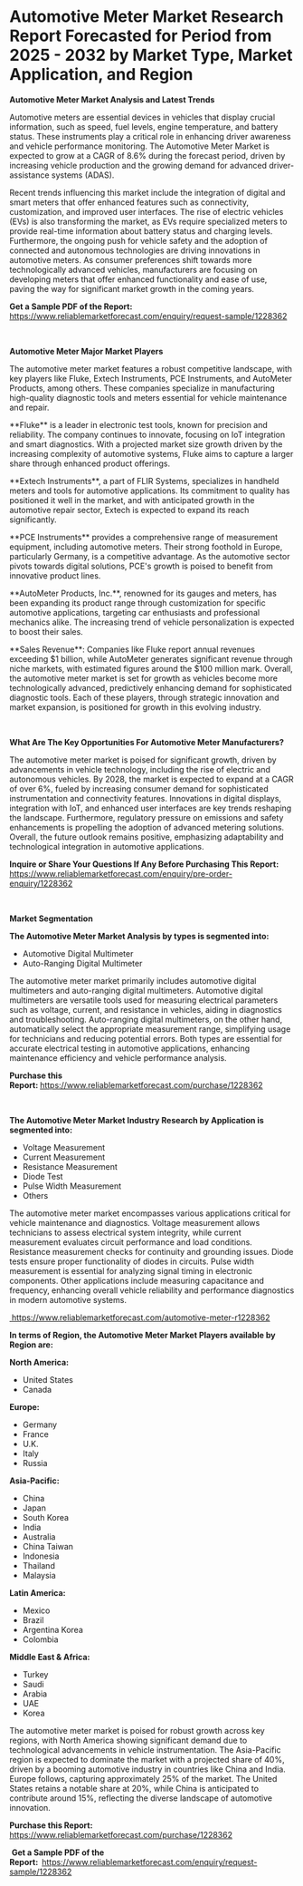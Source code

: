 <p><h1>Automotive Meter Market Research Report Forecasted for Period from 2025 -  2032 by Market Type, Market Application, and Region</h1></p><p><strong>Automotive Meter Market Analysis and Latest Trends</strong></p>
<p><p>Automotive meters are essential devices in vehicles that display crucial information, such as speed, fuel levels, engine temperature, and battery status. These instruments play a critical role in enhancing driver awareness and vehicle performance monitoring. The Automotive Meter Market is expected to grow at a CAGR of 8.6% during the forecast period, driven by increasing vehicle production and the growing demand for advanced driver-assistance systems (ADAS).</p><p>Recent trends influencing this market include the integration of digital and smart meters that offer enhanced features such as connectivity, customization, and improved user interfaces. The rise of electric vehicles (EVs) is also transforming the market, as EVs require specialized meters to provide real-time information about battery status and charging levels. Furthermore, the ongoing push for vehicle safety and the adoption of connected and autonomous technologies are driving innovations in automotive meters. As consumer preferences shift towards more technologically advanced vehicles, manufacturers are focusing on developing meters that offer enhanced functionality and ease of use, paving the way for significant market growth in the coming years.</p></p>
<p><strong>Get a Sample PDF of the Report:&nbsp;</strong> <a href="https://www.reliablemarketforecast.com/enquiry/request-sample/1228362?utm_campaign=1197&utm_medium=2&utm_source=Github&utm_content=ia&utm_term=16042025&utm_id=automotive-meter">https://www.reliablemarketforecast.com/enquiry/request-sample/1228362</a></p>
<p>&nbsp;</p>
<p><strong>Automotive Meter Major Market Players</strong></p>
<p><p>The automotive meter market features a robust competitive landscape, with key players like Fluke, Extech Instruments, PCE Instruments, and AutoMeter Products, among others. These companies specialize in manufacturing high-quality diagnostic tools and meters essential for vehicle maintenance and repair.</p><p>**Fluke** is a leader in electronic test tools, known for precision and reliability. The company continues to innovate, focusing on IoT integration and smart diagnostics. With a projected market size growth driven by the increasing complexity of automotive systems, Fluke aims to capture a larger share through enhanced product offerings.</p><p>**Extech Instruments**, a part of FLIR Systems, specializes in handheld meters and tools for automotive applications. Its commitment to quality has positioned it well in the market, and with anticipated growth in the automotive repair sector, Extech is expected to expand its reach significantly.</p><p>**PCE Instruments** provides a comprehensive range of measurement equipment, including automotive meters. Their strong foothold in Europe, particularly Germany, is a competitive advantage. As the automotive sector pivots towards digital solutions, PCE's growth is poised to benefit from innovative product lines.</p><p>**AutoMeter Products, Inc.**, renowned for its gauges and meters, has been expanding its product range through customization for specific automotive applications, targeting car enthusiasts and professional mechanics alike. The increasing trend of vehicle personalization is expected to boost their sales.</p><p>**Sales Revenue**: Companies like Fluke report annual revenues exceeding $1 billion, while AutoMeter generates significant revenue through niche markets, with estimated figures around the $100 million mark. Overall, the automotive meter market is set for growth as vehicles become more technologically advanced, predictively enhancing demand for sophisticated diagnostic tools. Each of these players, through strategic innovation and market expansion, is positioned for growth in this evolving industry.</p></p>
<p>&nbsp;</p>
<p><strong>What Are The Key Opportunities For Automotive Meter Manufacturers?</strong></p>
<p><p>The automotive meter market is poised for significant growth, driven by advancements in vehicle technology, including the rise of electric and autonomous vehicles. By 2028, the market is expected to expand at a CAGR of over 6%, fueled by increasing consumer demand for sophisticated instrumentation and connectivity features. Innovations in digital displays, integration with IoT, and enhanced user interfaces are key trends reshaping the landscape. Furthermore, regulatory pressure on emissions and safety enhancements is propelling the adoption of advanced metering solutions. Overall, the future outlook remains positive, emphasizing adaptability and technological integration in automotive applications.</p></p>
<p><strong>Inquire or Share Your Questions If Any Before Purchasing This Report:</strong> <a href="https://www.reliablemarketforecast.com/enquiry/pre-order-enquiry/1228362?utm_campaign=1197&utm_medium=2&utm_source=Github&utm_content=ia&utm_term=16042025&utm_id=automotive-meter">https://www.reliablemarketforecast.com/enquiry/pre-order-enquiry/1228362</a></p>
<p>&nbsp;</p>
<p><strong>Market Segmentation</strong></p>
<p><strong>The Automotive Meter Market Analysis by types is segmented into:</strong></p>
<p><ul><li>Automotive Digital Multimeter</li><li>Auto-Ranging Digital Multimeter</li></ul></p>
<p><p>The automotive meter market primarily includes automotive digital multimeters and auto-ranging digital multimeters. Automotive digital multimeters are versatile tools used for measuring electrical parameters such as voltage, current, and resistance in vehicles, aiding in diagnostics and troubleshooting. Auto-ranging digital multimeters, on the other hand, automatically select the appropriate measurement range, simplifying usage for technicians and reducing potential errors. Both types are essential for accurate electrical testing in automotive applications, enhancing maintenance efficiency and vehicle performance analysis.</p></p>
<p><strong>Purchase this Report:&nbsp;</strong><a href="https://www.reliablemarketforecast.com/purchase/1228362?utm_campaign=1197&utm_medium=2&utm_source=Github&utm_content=ia&utm_term=16042025&utm_id=automotive-meter">https://www.reliablemarketforecast.com/purchase/1228362</a></p>
<p>&nbsp;</p>
<p><strong>The Automotive Meter Market Industry Research by Application is segmented into:</strong></p>
<p><ul><li>Voltage Measurement</li><li>Current Measurement</li><li>Resistance Measurement</li><li>Diode Test</li><li>Pulse Width Measurement</li><li>Others</li></ul></p>
<p><p>The automotive meter market encompasses various applications critical for vehicle maintenance and diagnostics. Voltage measurement allows technicians to assess electrical system integrity, while current measurement evaluates circuit performance and load conditions. Resistance measurement checks for continuity and grounding issues. Diode tests ensure proper functionality of diodes in circuits. Pulse width measurement is essential for analyzing signal timing in electronic components. Other applications include measuring capacitance and frequency, enhancing overall vehicle reliability and performance diagnostics in modern automotive systems.</p></p>
<p><a href="https://www.reliablemarketforecast.com/automotive-meter-r1228362?utm_campaign=1197&utm_medium=2&utm_source=Github&utm_content=ia&utm_term=16042025&utm_id=automotive-meter">&nbsp;https://www.reliablemarketforecast.com/automotive-meter-r1228362</a></p>
<p><strong>In terms of Region, the Automotive Meter Market Players available by Region are:</strong></p>
<p>
    <p> <strong> North America: </strong>
        <ul>
            <li>United States</li>
            <li>Canada</li>
        </ul>
        </p> 
    <p> <strong> Europe: </strong>
        <ul>
            <li>Germany</li>
            <li>France</li>
            <li>U.K.</li>
            <li>Italy</li>
            <li>Russia</li>
        </ul>
        </p> 
    <p> <strong> Asia-Pacific: </strong>
        <ul>
            <li>China</li>
            <li>Japan</li>
            <li>South Korea</li>
            <li>India</li>
            <li>Australia</li>
            <li>China Taiwan</li>
            <li>Indonesia</li>
            <li>Thailand</li>
            <li>Malaysia</li>
        </ul>
        </p> 
    <p> <strong> Latin America: </strong>
        <ul>
            <li>Mexico</li>
            <li>Brazil</li>
            <li>Argentina Korea</li>
            <li>Colombia</li>
        </ul>
        </p> 
    <p> <strong> Middle East & Africa: </strong>
        <ul>
            <li>Turkey</li>
            <li>Saudi</li>
            <li>Arabia</li>
            <li>UAE</li>
            <li>Korea</li>
        </ul>
    </p>
    </p>
<p><p>The automotive meter market is poised for robust growth across key regions, with North America showing significant demand due to technological advancements in vehicle instrumentation. The Asia-Pacific region is expected to dominate the market with a projected share of 40%, driven by a booming automotive industry in countries like China and India. Europe follows, capturing approximately 25% of the market. The United States retains a notable share at 20%, while China is anticipated to contribute around 15%, reflecting the diverse landscape of automotive innovation.</p></p>
<p><strong>Purchase this Report: </strong><a href="https://www.reliablemarketforecast.com/purchase/1228362?utm_campaign=1197&utm_medium=2&utm_source=Github&utm_content=ia&utm_term=16042025&utm_id=automotive-meter">https://www.reliablemarketforecast.com/purchase/1228362</a></p>
<p>&nbsp;<strong>Get a Sample PDF of the Report:&nbsp;&nbsp;</strong><a href="https://www.reliablemarketforecast.com/enquiry/request-sample/1228362?utm_campaign=1197&utm_medium=2&utm_source=Github&utm_content=ia&utm_term=16042025&utm_id=automotive-meter">https://www.reliablemarketforecast.com/enquiry/request-sample/1228362</a></p>
<p><strong></strong></p>
<p><p></p><p></p><p></p></p>